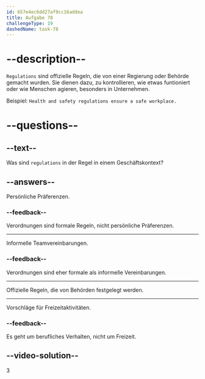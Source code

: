 ```yaml
---
id: 657e4ec6dd27af9cc16addea
title: Aufgabe 78
challengeType: 19
dashedName: task-78
---
```


# --description--

`Regulations` sind offizielle Regeln, die von einer Regierung oder Behörde gemacht wurden. Sie dienen dazu, zu kontrollieren, wie etwas funtioniert oder wie Menschen agieren, besonders in Unternehmen.

Beispiel: `Health and safety regulations ensure a safe workplace.`


# --questions--

## --text--

Was sind `regulations` in der Regel in einem Geschäftskontext?

## --answers--

Persönliche Präferenzen.

### --feedback--

Verordnungen sind formale Regeln, nicht persönliche Präferenzen.

---

Informelle Teamvereinbarungen.

### --feedback--

Verordnungen sind eher formale als informelle Vereinbarungen.

---

Offizielle Regeln, die von Behörden festgelegt werden.

---

Vorschläge für Freizeitaktivitäten.

### --feedback--

Es geht um berufliches Verhalten, nicht um Freizeit.

## --video-solution--

3
